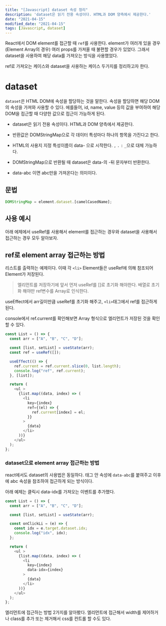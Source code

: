 ```yaml
---
title: "[Javascript] dataset 속성 정리"
description: 'dataset은 읽기 전용 속성이다. HTML과 DOM 양측에서 제공한다.'
date: "2021-04-15"
modified_date: "2021-04-15"
tags: [Javascript, dataset]
---
```


React에서 DOM element를 접근할 때 `ref`를 사용한다. element가 여러개 있을 경우(Element Array의 경우) 여러 props를 가져올 때 불편할 경우가 있었다. 그래서 dataset을 사용하여 해당 data를 가져오는 방식을 사용했었다.

 ref로 가져오는 케이스와 dataset을 사용하는 케이스 두가지를 정리하고자 한다.

# dataset

`dataset`은 HTML DOM에 속성을 할당하는 것을 말한다. 속성을 할당하면 해당 DOM의 속성을 가져와 사용할 수 있다. 에를들어, id, name, value 등의 값을 부여하여 해당 DOM을 접근할 때 다양한 값으로 접근이 가능하게 된다.

- dataset은 읽기 전용 속성이다. HTML과 DOM 양측에서 제공한다.

- 반환값은 DOMStringMap으로 각 데이터 특성마다 하나의 항목을 가진다고 한다.

- HTML의 사용지 지정 특성이름이 data- 으로 시작한다. `,`  `.`  `:`  `_`으로 대체 가능하다.

- DOMStringMap으로 반환될 때 dataset은 data-의 -뒤 문자부터 반환한다.

- data-abc 이면 abc만을 가져온다는 의미이다.

## 문법

```javascript
DOMStringMap = element.dataset.[camelCasedName];
```

## 사용 예시

아래 에제에서 useRef를 사용해서 element를 접근하는 경우와 dataset을 사용해서 접근하는 경우 모두 알아보자.

## ref로 element array 접근하는 방법

리스트를 출력하는 예제이다. 이때 각 `<li>` Element들은 useRef에 의해 참조되어 Element가 저장된다.

>엘리먼트를 저장하기에 앞서 먼저 useRef를 []로 초기화 해야한다. 배열로 초기화 해야만 ref변수를 Array로 인식한다.

useEffect에서 arr길이만큼 useRef를 초기화 해주고, `<li>`태그에서 ref를 접근하게 된다.

console에서 ref.current를 확인해보면 Array 형식으로 엘리먼트가 저장된 것을 확인할 수 있다.

```javascript
const List = () => {
  const arr = ["A", "B", "C", "D"];

  const [list, setList] = useState(arr);
  const ref = useRef([]);

  useEffect(() => {
    ref.current = ref.current.slice(0, list.length);
    console.log("ref", ref.current);
  }, [list]);

  return (
    <ul >
      {list.map((data, index) => (
        <li
          key={index}
          ref={(el) => {
            ref.current[index] = el;
          }}
        >
          {data}
        </li>
      ))}
    </ul>
  );
};
```

### dataset으로 element array 접근하는 방법

react에서도 dataset의 사용법은 동일하다. 태그 안 속성에 `data-abc`를 붙여주고 이후에 abc 속성을 참조하여 접근하게 되는 방식이다.

아래 예제는 클릭시 data-idx를 가져오는 이벤트를 추가했다.

```javascript
const List = () => {
  const arr = ["A", "B", "C", "D"];

  const [list, setList] = useState(arr);

  const onClickLi = (e) => {
    const idx = e.target.dataset.idx;
    console.log("idx", idx);
  };

  return (
    <ul >
      {list.map((data, index) => (
        <li
          key={index}
          data-idx={index}
        >
          {data}
        </li>
      ))}
    </ul>
  );
};
```

엘리먼트에 접근하는 방법 2가지를 알아봤다. 엘리먼트에 접근해서 width를 제어하거나 class를 추가 또는 제거해서 css를 컨트롤 할 수도 있다.

